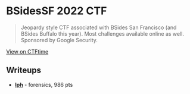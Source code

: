 # BSidesSF 2022 CTF

> Jeopardy style CTF associated with BSides San Francisco (and BSides Buffalo this year). Most challenges available online as well. Sponsored by Google Security.

[View on CTFtime](https://ctftime.org/event/1666)

## Writeups
- [**lph**](./bsidessf-22/lph/) - forensics, 986 pts
